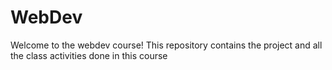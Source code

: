 # WebDev
Welcome to the webdev course! 
This repository contains the project and all the class activities done in this course

